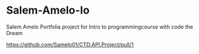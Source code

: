 # Salem-Amelo-Io

Salem Amelo
Portfolia project for Intro to programmingcourse
with code the Dream

https://github.com/Samelo01/CTD.API.Project/pull/1
